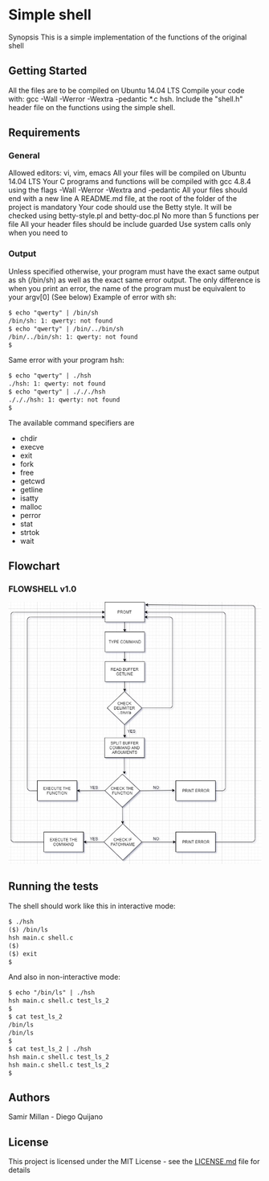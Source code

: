# Simple shell

Synopsis This is a simple implementation of the functions of the original shell

## Getting Started

All the files are to be compiled on Ubuntu 14.04 LTS Compile your code with: gcc -Wall -Werror -Wextra -pedantic *.c hsh. Include the "shell.h" header file on the functions using the simple shell.

## Requirements

### General
Allowed editors: vi, vim, emacs
All your files will be compiled on Ubuntu 14.04 LTS
Your C programs and functions will be compiled with gcc 4.8.4 using the flags -Wall -Werror -Wextra and -pedantic
All your files should end with a new line
A README.md file, at the root of the folder of the project is mandatory
Your code should use the Betty style. It will be checked using betty-style.pl and betty-doc.pl
No more than 5 functions per file
All your header files should be include guarded
Use system calls only when you need to

### Output
Unless specified otherwise, your program must have the exact same output as sh (/bin/sh) as well as the exact same error output.
The only difference is when you print an error, the name of the program must be equivalent to your argv[0] (See below)
Example of error with sh:

```
$ echo "qwerty" | /bin/sh
/bin/sh: 1: qwerty: not found
$ echo "qwerty" | /bin/../bin/sh
/bin/../bin/sh: 1: qwerty: not found
$
```
Same error with your program hsh:

```
$ echo "qwerty" | ./hsh
./hsh: 1: qwerty: not found
$ echo "qwerty" | ./././hsh
./././hsh: 1: qwerty: not found
$
```

The available command specifiers are
*	chdir 
*	execve 
*	exit 
*	fork 
*	free
*	getcwd 
*	getline
*	isatty
*	malloc
*	perror
*	stat
*	strtok
*	wait

## Flowchart

### FLOWSHELL v1.0

![Logo FLOWSHELL](/flowchart/diagram_shell.jpg)

## Running the tests

The shell should work like this in interactive mode:

```
$ ./hsh
($) /bin/ls
hsh main.c shell.c
($)
($) exit
$
```
And also in non-interactive mode:

```
$ echo "/bin/ls" | ./hsh
hsh main.c shell.c test_ls_2
$
$ cat test_ls_2
/bin/ls
/bin/ls
$
$ cat test_ls_2 | ./hsh
hsh main.c shell.c test_ls_2
hsh main.c shell.c test_ls_2
$
```
## Authors

Samir Millan - Diego Quijano

## License

This project is licensed under the MIT License - see the [LICENSE.md](LICENSE.md) file for details
